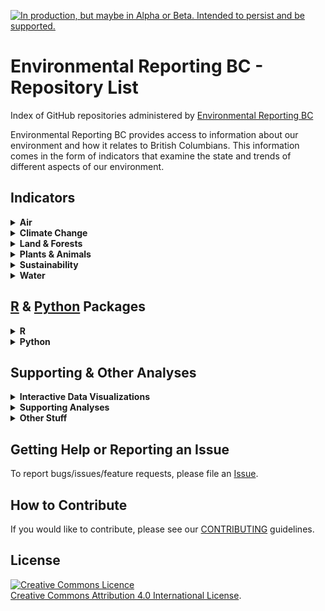 
<!-- README.md is generated from README.Rmd. Please edit that file and re-knit-->
<a id="devex-badge" rel="Delivery" href="https://github.com/BCDevExchange/assets/blob/master/README.md"><img alt="In production, but maybe in Alpha or Beta. Intended to persist and be supported." style="border-width:0" src="https://assets.bcdevexchange.org/images/badges/delivery.svg" title="In production, but maybe in Alpha or Beta. Intended to persist and be supported." /></a>

Environmental Reporting BC - Repository List
============================================

Index of GitHub repositories administered by [Environmental Reporting BC](http://www2.gov.bc.ca/gov/content?id=FF80E0B985F245CEA62808414D78C41B)

Environmental Reporting BC provides access to information about our environment and how it relates to British Columbians. This information comes in the form of indicators that examine the state and trends of different aspects of our environment.

Indicators
----------

<details><summary><strong>Air</strong></summary>

#### [ozone-caaqs-indicator](https://github.com/bcgov/ozone-caaqs-indicator)

-   R scripts to calculate the Canadian Ambient Air Quality Standards (CAAQS) for Ozone for B.C. published on Environmental Reporting BC
-   <a href="https://github.com/BCDevExchange/assets/blob/master/README.md"><img alt="In production, but maybe in Alpha or Beta. Intended to persist and be supported." src="https://camo.githubusercontent.com/0c7475375ad768720e6224df62e52b4a11c935e5/68747470733a2f2f6173736574732e626364657665786368616e67652e6f72672f696d616765732f6261646765732f64656c69766572792e737667" title="In production, but maybe in Alpha or Beta. Intended to persist and be supported." data-canonical-src="https://assets.bcdevexchange.org/images/badges/delivery.svg" style="max-width:100%;"></a>

#### [pm25-caaqs-indicator](https://github.com/bcgov/pm25-caaqs-indicator)

-   R scripts to calculate the Canadian Ambient Air Quality Standards (CAAQS) for fine particulate matter (PM2.5) for B.C. published on Environmental Reporting BC
-   <a href="https://github.com/BCDevExchange/assets/blob/master/README.md"><img alt="In production, but maybe in Alpha or Beta. Intended to persist and be supported." src="https://camo.githubusercontent.com/0c7475375ad768720e6224df62e52b4a11c935e5/68747470733a2f2f6173736574732e626364657665786368616e67652e6f72672f696d616765732f6261646765732f64656c69766572792e737667" title="In production, but maybe in Alpha or Beta. Intended to persist and be supported." data-canonical-src="https://assets.bcdevexchange.org/images/badges/delivery.svg" style="max-width:100%;"></a>

</details>

<details><summary><strong>Climate Change</strong></summary>

#### [climate-change-indicators-2015](https://github.com/bcgov/climate-change-indicators-2015)

-   R scripts for creating data visualizations for climate change indicators published on Environmental Reporting BC
-   <a id="user-content-devex-badge" href="https://github.com/BCDevExchange/assets/blob/master/README.md"><img alt="In production, but maybe in Alpha or Beta. Intended to persist and be supported." src="https://camo.githubusercontent.com/0c7475375ad768720e6224df62e52b4a11c935e5/68747470733a2f2f6173736574732e626364657665786368616e67652e6f72672f696d616765732f6261646765732f64656c69766572792e737667" title="In production, but maybe in Alpha or Beta. Intended to persist and be supported." data-canonical-src="https://assets.bcdevexchange.org/images/badges/delivery.svg" style="max-width:100%;"></a>

</details>

<details><summary><strong>Land & Forests</strong></summary>

#### [land-designations-indicator](https://github.com/bcgov/land-designations-indicator)

-   R scripts for an indicator on land designations that contribute to conservation in B.C. published on Environmental Reporting BC
-   <a href="https://github.com/BCDevExchange/assets/blob/master/README.md"><img alt="In production, but maybe in Alpha or Beta. Intended to persist and be supported." src="https://camo.githubusercontent.com/0c7475375ad768720e6224df62e52b4a11c935e5/68747470733a2f2f6173736574732e626364657665786368616e67652e6f72672f696d616765732f6261646765732f64656c69766572792e737667" title="In production, but maybe in Alpha or Beta. Intended to persist and be supported." data-canonical-src="https://assets.bcdevexchange.org/images/badges/delivery.svg" style="max-width:100%;"></a>

#### [protected-lands-and-waters-indicator](https://github.com/bcgov/protected-lands-and-waters-indicator)

-   R scripts for an indicator summarising protected lands and waters in B.C. published on Environmental Reporting BC
-   <a href="https://github.com/BCDevExchange/assets/blob/master/README.md"><img alt="No longer being used or supported, recommend not using an alternative option." src="https://camo.githubusercontent.com/73f703dfbb6364e386969d886c84ea4c8e794e6d/68747470733a2f2f6173736574732e626364657665786368616e67652e6f72672f696d616765732f6261646765732f726574697265642e737667" title="No longer being used or supported, recommend not using an alternative option." data-canonical-src="https://assets.bcdevexchange.org/images/badges/retired.svg" style="max-width:100%;"></a>

</details>

<details><summary><strong>Plants & Animals</strong></summary>

#### [invasive-species-indicator](https://github.com/bcgov/invasive-species-indicator)

-   R scripts for an indicator on status of invasive species in B.C. published on Environmental Reporting BC
-   <a href="https://github.com/BCDevExchange/assets/blob/master/README.md"><img alt="In production, but maybe in Alpha or Beta. Intended to persist and be supported." src="https://camo.githubusercontent.com/0c7475375ad768720e6224df62e52b4a11c935e5/68747470733a2f2f6173736574732e626364657665786368616e67652e6f72672f696d616765732f6261646765732f64656c69766572792e737667" title="In production, but maybe in Alpha or Beta. Intended to persist and be supported." data-canonical-src="https://assets.bcdevexchange.org/images/badges/delivery.svg" style="max-width:100%;"></a>

</details>

<details><summary><strong>Sustainability</strong></summary>

#### [bc-population-indicator](https://github.com/bcgov/bc-population-indicator)

-   R scripts for an indicator on trends in B.C.'s population size & distribution published on Environmental Reporting BC
-   <a href="https://github.com/BCDevExchange/assets/blob/master/README.md"><img alt="In production, but maybe in Alpha or Beta. Intended to persist and be supported." src="https://camo.githubusercontent.com/0c7475375ad768720e6224df62e52b4a11c935e5/68747470733a2f2f6173736574732e626364657665786368616e67652e6f72672f696d616765732f6261646765732f64656c69766572792e737667" title="In production, but maybe in Alpha or Beta. Intended to persist and be supported." data-canonical-src="https://assets.bcdevexchange.org/images/badges/delivery.svg" style="max-width:100%;"></a>

#### [ghg-emissions-indicator](https://github.com/bcgov/ghg-emissions-indicator)

-   R scripts for a GHG emissions indicator published on Environmental Reporting BC
-   <a href="https://github.com/BCDevExchange/assets/blob/master/README.md"><img alt="In production, but maybe in Alpha or Beta. Intended to persist and be supported." src="https://camo.githubusercontent.com/0c7475375ad768720e6224df62e52b4a11c935e5/68747470733a2f2f6173736574732e626364657665786368616e67652e6f72672f696d616765732f6261646765732f64656c69766572792e737667" title="In production, but maybe in Alpha or Beta. Intended to persist and be supported." data-canonical-src="https://assets.bcdevexchange.org/images/badges/delivery.svg" style="max-width:100%;"></a>

#### [msw-disposal-indicator](https://github.com/bcgov/msw-disposal-indicator)

-   R scripts for a municipal solid waste disposal indicator published on Environmental Reporting BC
-   <a id="user-content-devex-badge" href="https://github.com/BCDevExchange/assets/blob/master/README.md"><img alt="In production, but maybe in Alpha or Beta. Intended to persist and be supported." src="https://camo.githubusercontent.com/0c7475375ad768720e6224df62e52b4a11c935e5/68747470733a2f2f6173736574732e626364657665786368616e67652e6f72672f696d616765732f6261646765732f64656c69766572792e737667" title="In production, but maybe in Alpha or Beta. Intended to persist and be supported." data-canonical-src="https://assets.bcdevexchange.org/images/badges/delivery.svg" style="max-width:100%;"></a>

#### [tire-recycling-indicator](https://github.com/bcgov/tire-recycling-indicator)

-   R script for a trends in scrap tire recycling indicator publlished on Environmental Reporting BC
-   <a href="https://github.com/BCDevExchange/assets/blob/master/README.md"><img alt="In production, but maybe in Alpha or Beta. Intended to persist and be supported." src="https://camo.githubusercontent.com/0c7475375ad768720e6224df62e52b4a11c935e5/68747470733a2f2f6173736574732e626364657665786368616e67652e6f72672f696d616765732f6261646765732f64656c69766572792e737667" title="In production, but maybe in Alpha or Beta. Intended to persist and be supported." data-canonical-src="https://assets.bcdevexchange.org/images/badges/delivery.svg" style="max-width:100%;"></a>

</details>

<details><summary><strong>Water</strong></summary>

#### [groundwater-levels-indicator](https://github.com/bcgov/groundwater-levels-indicator)

-   R scripts for an indicator on long-term trends of groundwater levels in B.C. published on Environmental Reporting BC
-   <a href="https://github.com/BCDevExchange/assets/blob/master/README.md"><img alt="In production, but maybe in Alpha or Beta. Intended to persist and be supported." src="https://camo.githubusercontent.com/0c7475375ad768720e6224df62e52b4a11c935e5/68747470733a2f2f6173736574732e626364657665786368616e67652e6f72672f696d616765732f6261646765732f64656c69766572792e737667" title="In production, but maybe in Alpha or Beta. Intended to persist and be supported." data-canonical-src="https://assets.bcdevexchange.org/images/badges/delivery.svg" style="max-width:100%;"></a>

</details>

<!--
#### [bc-population-indicator](https://github.com/bcgov/bc-population-indicator)
* R scripts for an indicator on trends in B.C.'s population size & distribution published on Environmental Reporting BC
* <div id="user-content-devex-badge"><a href="https://github.com/BCDevExchange/assets/blob/master/README.md"><img alt="In production, but maybe in Alpha or Beta. Intended to persist and be supported." src="https://camo.githubusercontent.com/0c7475375ad768720e6224df62e52b4a11c935e5/68747470733a2f2f6173736574732e626364657665786368616e67652e6f72672f696d616765732f6261646765732f64656c69766572792e737667" title="In production, but maybe in Alpha or Beta. Intended to persist and be supported." data-canonical-src="https://assets.bcdevexchange.org/images/badges/delivery.svg" style="max-width:100%;"></a></div>


#### [climate-change-indicators-2015](https://github.com/bcgov/climate-change-indicators-2015)
* R scripts for creating data visualizations for climate change indicators published on Environmental Reporting BC
* <a id="user-content-devex-badge" href="https://github.com/BCDevExchange/assets/blob/master/README.md"><img alt="In production, but maybe in Alpha or Beta. Intended to persist and be supported." src="https://camo.githubusercontent.com/0c7475375ad768720e6224df62e52b4a11c935e5/68747470733a2f2f6173736574732e626364657665786368616e67652e6f72672f696d616765732f6261646765732f64656c69766572792e737667" title="In production, but maybe in Alpha or Beta. Intended to persist and be supported." data-canonical-src="https://assets.bcdevexchange.org/images/badges/delivery.svg" style="max-width:100%;"></a>


#### [ghg-emissions-indicator](https://github.com/bcgov/ghg-emissions-indicator)
* R scripts for a GHG emissions indicator published on Environmental Reporting BC
* <div id="user-content-devex-badge"><a href="https://github.com/BCDevExchange/assets/blob/master/README.md"><img alt="In production, but maybe in Alpha or Beta. Intended to persist and be supported." src="https://camo.githubusercontent.com/0c7475375ad768720e6224df62e52b4a11c935e5/68747470733a2f2f6173736574732e626364657665786368616e67652e6f72672f696d616765732f6261646765732f64656c69766572792e737667" title="In production, but maybe in Alpha or Beta. Intended to persist and be supported." data-canonical-src="https://assets.bcdevexchange.org/images/badges/delivery.svg" style="max-width:100%;"></a></div>


#### [groundwater-levels-indicator](https://github.com/bcgov/groundwater-levels-indicator)
* R scripts for an indicator on long-term trends of groundwater levels in B.C. published on Environmental Reporting BC
* <div id="user-content-devex-badge"><a href="https://github.com/BCDevExchange/assets/blob/master/README.md"><img alt="In production, but maybe in Alpha or Beta. Intended to persist and be supported." src="https://camo.githubusercontent.com/0c7475375ad768720e6224df62e52b4a11c935e5/68747470733a2f2f6173736574732e626364657665786368616e67652e6f72672f696d616765732f6261646765732f64656c69766572792e737667" title="In production, but maybe in Alpha or Beta. Intended to persist and be supported." data-canonical-src="https://assets.bcdevexchange.org/images/badges/delivery.svg" style="max-width:100%;"></a></div>


#### [invasive-species-indicator](https://github.com/bcgov/invasive-species-indicator)
* R scripts for an indicator on status of invasive species in B.C. published on Environmental Reporting BC 
* <div id="user-content-devex-badge"><a href="https://github.com/BCDevExchange/assets/blob/master/README.md"><img alt="In production, but maybe in Alpha or Beta. Intended to persist and be supported." src="https://camo.githubusercontent.com/0c7475375ad768720e6224df62e52b4a11c935e5/68747470733a2f2f6173736574732e626364657665786368616e67652e6f72672f696d616765732f6261646765732f64656c69766572792e737667" title="In production, but maybe in Alpha or Beta. Intended to persist and be supported." data-canonical-src="https://assets.bcdevexchange.org/images/badges/delivery.svg" style="max-width:100%;"></a></div>


#### [land-designations-indicator](https://github.com/bcgov/land-designations-indicator)
* R scripts for an indicator on land designations that contribute to conservation in B.C. published on Environmental Reporting BC
* <a href="https://github.com/BCDevExchange/assets/blob/master/README.md"><img alt="In production, but maybe in Alpha or Beta. Intended to persist and be supported." src="https://camo.githubusercontent.com/0c7475375ad768720e6224df62e52b4a11c935e5/68747470733a2f2f6173736574732e626364657665786368616e67652e6f72672f696d616765732f6261646765732f64656c69766572792e737667" title="In production, but maybe in Alpha or Beta. Intended to persist and be supported." data-canonical-src="https://assets.bcdevexchange.org/images/badges/delivery.svg" style="max-width:100%;"></a>


#### [msw-disposal-indicator](https://github.com/bcgov/msw-disposal-indicator)
* R scripts for a municipal solid waste disposal indicator published on Environmental Reporting BC
* <a id="user-content-devex-badge" href="https://github.com/BCDevExchange/assets/blob/master/README.md"><img alt="In production, but maybe in Alpha or Beta. Intended to persist and be supported." src="https://camo.githubusercontent.com/0c7475375ad768720e6224df62e52b4a11c935e5/68747470733a2f2f6173736574732e626364657665786368616e67652e6f72672f696d616765732f6261646765732f64656c69766572792e737667" title="In production, but maybe in Alpha or Beta. Intended to persist and be supported." data-canonical-src="https://assets.bcdevexchange.org/images/badges/delivery.svg" style="max-width:100%;"></a>


#### [ozone-caaqs-indicator](https://github.com/bcgov/ozone-caaqs-indicator)
* R scripts to calculate the Canadian Ambient Air Quality Standards (CAAQS) for Ozone for B.C. published on Environmental Reporting BC
* <div id="user-content-devex-badge"><a href="https://github.com/BCDevExchange/assets/blob/master/README.md"><img alt="In production, but maybe in Alpha or Beta. Intended to persist and be supported." src="https://camo.githubusercontent.com/0c7475375ad768720e6224df62e52b4a11c935e5/68747470733a2f2f6173736574732e626364657665786368616e67652e6f72672f696d616765732f6261646765732f64656c69766572792e737667" title="In production, but maybe in Alpha or Beta. Intended to persist and be supported." data-canonical-src="https://assets.bcdevexchange.org/images/badges/delivery.svg" style="max-width:100%;"></a></div>


#### [pm25-caaqs-indicator](https://github.com/bcgov/pm25-caaqs-indicator)
* R scripts to calculate the Canadian Ambient Air Quality Standards (CAAQS) for fine particulate matter (PM2.5) for B.C. published on Environmental Reporting BC
* <div id="user-content-devex-badge"><a href="https://github.com/BCDevExchange/assets/blob/master/README.md"><img alt="In production, but maybe in Alpha or Beta. Intended to persist and be supported." src="https://camo.githubusercontent.com/0c7475375ad768720e6224df62e52b4a11c935e5/68747470733a2f2f6173736574732e626364657665786368616e67652e6f72672f696d616765732f6261646765732f64656c69766572792e737667" title="In production, but maybe in Alpha or Beta. Intended to persist and be supported." data-canonical-src="https://assets.bcdevexchange.org/images/badges/delivery.svg" style="max-width:100%;"></a></div>


#### [protected-lands-and-waters-indicator](https://github.com/bcgov/protected-lands-and-waters-indicator)
* R scripts for an indicator summarising protected lands and waters in B.C. published on Environmental Reporting BC
* <a href="https://github.com/BCDevExchange/assets/blob/master/README.md"><img alt="No longer being used or supported, recommend not using an alternative option." src="https://camo.githubusercontent.com/73f703dfbb6364e386969d886c84ea4c8e794e6d/68747470733a2f2f6173736574732e626364657665786368616e67652e6f72672f696d616765732f6261646765732f726574697265642e737667" title="No longer being used or supported, recommend not using an alternative option." data-canonical-src="https://assets.bcdevexchange.org/images/badges/retired.svg" style="max-width:100%;"></a>


#### [tire-recycling-indicator](https://github.com/bcgov/tire-recycling-indicator)
* R script for a trends in scrap tire recycling indicator publlished on Environmental Reporting BC
* <div id="user-content-devex-badge"><a href="https://github.com/BCDevExchange/assets/blob/master/README.md"><img alt="In production, but maybe in Alpha or Beta. Intended to persist and be supported." src="https://camo.githubusercontent.com/0c7475375ad768720e6224df62e52b4a11c935e5/68747470733a2f2f6173736574732e626364657665786368616e67652e6f72672f696d616765732f6261646765732f64656c69766572792e737667" title="In production, but maybe in Alpha or Beta. Intended to persist and be supported." data-canonical-src="https://assets.bcdevexchange.org/images/badges/delivery.svg" style="max-width:100%;"></a></div>
-->
[R](http://www.r-project.org) & [Python](https://www.python.org/) Packages
--------------------------------------------------------------------------

<details><summary><strong>R</strong></summary>

#### [bcgovr](https://github.com/bcgov/bcgovr)

-   An R package to automate set up and sharing of R projects in bcgov GitHub following bcgov guidelines
-   <a href="https://github.com/BCDevExchange/assets/blob/master/README.md"><img alt="In production, but maybe in Alpha or Beta. Intended to persist and be supported." src="https://camo.githubusercontent.com/0c7475375ad768720e6224df62e52b4a11c935e5/68747470733a2f2f6173736574732e626364657665786368616e67652e6f72672f696d616765732f6261646765732f64656c69766572792e737667" title="In production, but maybe in Alpha or Beta. Intended to persist and be supported." data-canonical-src="https://assets.bcdevexchange.org/images/badges/delivery.svg" style="max-width:100%;"></a>
-   [![Travis-CI Build Status](https://travis-ci.org/bcgov/bcgovr.svg?branch=master)](https://travis-ci.org/bcgov/bcgovr)

#### [bcgroundwater](https://github.com/bcgov/bcgroundwater)

-   An R package to facilitate analysis and visualization of groundwater data from the British Columbia groundwater observation well network
-   <a href="https://github.com/BCDevExchange/assets/blob/master/README.md"><img alt="In production, but maybe in Alpha or Beta. Intended to persist and be supported." src="https://camo.githubusercontent.com/0c7475375ad768720e6224df62e52b4a11c935e5/68747470733a2f2f6173736574732e626364657665786368616e67652e6f72672f696d616765732f6261646765732f64656c69766572792e737667" title="In production, but maybe in Alpha or Beta. Intended to persist and be supported." data-canonical-src="https://assets.bcdevexchange.org/images/badges/delivery.svg" style="max-width:100%;"></a>
-   [![Travis-CI Build Status](https://travis-ci.org/bcgov/bcgroundwater.svg?branch=master)](https://travis-ci.org/bcgov/bcgroundwater)

#### [bcmaps](https://github.com/bcgov/bcmaps)

-   An R package of map layers for British Columbia
-   <a id="user-content-devex-badge" href="https://github.com/BCDevExchange/assets/blob/master/README.md"><img alt="In production, but maybe in Alpha or Beta. Intended to persist and be supported." src="https://camo.githubusercontent.com/0c7475375ad768720e6224df62e52b4a11c935e5/68747470733a2f2f6173736574732e626364657665786368616e67652e6f72672f696d616765732f6261646765732f64656c69766572792e737667" title="In production, but maybe in Alpha or Beta. Intended to persist and be supported." data-canonical-src="https://assets.bcdevexchange.org/images/badges/delivery.svg" style="max-width:100%;"></a>
-   [![Travis-CI Build Status](https://travis-ci.org/bcgov/bcmaps.svg?branch=master)](https://travis-ci.org/bcgov/bcmaps)

#### [bcmaps.rdata](https://github.com/bcgov/bcmaps.rdata)

-   Map layers for British Columbia, in R
-   <a id="user-content-devex-badge" href="https://github.com/BCDevExchange/assets/blob/master/README.md"><img alt="In production, but maybe in Alpha or Beta. Intended to persist and be supported." src="https://camo.githubusercontent.com/0c7475375ad768720e6224df62e52b4a11c935e5/68747470733a2f2f6173736574732e626364657665786368616e67652e6f72672f696d616765732f6261646765732f64656c69766572792e737667" title="In production, but maybe in Alpha or Beta. Intended to persist and be supported." data-canonical-src="https://assets.bcdevexchange.org/images/badges/delivery.svg" style="max-width:100%;"></a>
-   [![Travis-CI Build Status](https://travis-ci.org/bcgov/bcmaps.rdata.svg?branch=master)](https://travis-ci.org/bcgov/bcmaps.rdata)

#### [canwqdata](https://github.com/bcgov/canwqdata)

-   R 📦 to download 🇨🇦 open water quality data
-   <a id="user-content-devex-badge" href="https://github.com/BCDevExchange/assets/blob/master/README.md"><img alt="Being designed and built, but in the lab. May change, disappear, or be buggy." src="https://camo.githubusercontent.com/c3bce22787b8dbeaa857420ac823c964cbb349d2/68747470733a2f2f6173736574732e626364657665786368616e67652e6f72672f696d616765732f6261646765732f6578706c6f726174696f6e2e737667" title="Being designed and built, but in the lab. May change, disappear, or be buggy." data-canonical-src="https://assets.bcdevexchange.org/images/badges/exploration.svg" style="max-width:100%;"></a>
-   [![Travis-CI Build Status](https://travis-ci.org/bcgov/canwqdata.svg?branch=master)](https://travis-ci.org/bcgov/canwqdata)

#### [cccharts](https://github.com/bcgov/cccharts)

-   An R package for creating data visualizations for a set of climate change indicators published on Environmental Reporting BC
-   <a id="user-content-devex-badge" href="https://github.com/BCDevExchange/assets/blob/master/README.md"><img alt="No longer being used or supported, recommend not using an alternative option." src="https://camo.githubusercontent.com/73f703dfbb6364e386969d886c84ea4c8e794e6d/68747470733a2f2f6173736574732e626364657665786368616e67652e6f72672f696d616765732f6261646765732f726574697265642e737667" title="No longer being used or supported, recommend not using an alternative option." data-canonical-src="https://assets.bcdevexchange.org/images/badges/retired.svg" style="max-width:100%;"></a>
-   [![Travis-CI Build Status](https://travis-ci.org/bcgov/cccharts.svg?branch=master)](https://travis-ci.org/bcgov/cccharts)

#### [envreportutils](https://github.com/bcgov/envreportutils)

-   An R package with ggplot2 themes & other functions related to Environmental Reporting BC work flows
-   <p>
    <a href="https://github.com/BCDevExchange/assets/blob/master/README.md"><img alt="In production, but maybe in Alpha or Beta. Intended to persist and be supported." src="https://camo.githubusercontent.com/0c7475375ad768720e6224df62e52b4a11c935e5/68747470733a2f2f6173736574732e626364657665786368616e67652e6f72672f696d616765732f6261646765732f64656c69766572792e737667" title="In production, but maybe in Alpha or Beta. Intended to persist and be supported." data-canonical-src="https://assets.bcdevexchange.org/images/badges/delivery.svg" style="max-width:100%;"></a><a href="https://travis-ci.org/bcgov/envreportutils" rel="nofollow"><img src="https://camo.githubusercontent.com/6f7c6e78de7f010a58e3df05150e87f8d799126d/68747470733a2f2f7472617669732d63692e6f72672f6263676f762f656e767265706f72747574696c732e7376673f6272616e63683d6d6173746572" alt="Travis-CI Build Status" data-canonical-src="https://travis-ci.org/bcgov/envreportutils.svg?branch=master" style="max-width:100%;"></a>
    </p>

-   [![Travis-CI Build Status](https://travis-ci.org/bcgov/envreportutils.svg?branch=master)](https://travis-ci.org/bcgov/envreportutils)

#### [rcaaqs](https://github.com/bcgov/rcaaqs)

-   An R package to facilitate the calculation of air quality metrics according to Canadian Ambient Air Quality Standards
-   <a href="https://github.com/BCDevExchange/assets/blob/master/README.md"><img alt="In production, but maybe in Alpha or Beta. Intended to persist and be supported." src="https://camo.githubusercontent.com/0c7475375ad768720e6224df62e52b4a11c935e5/68747470733a2f2f6173736574732e626364657665786368616e67652e6f72672f696d616765732f6261646765732f64656c69766572792e737667" title="In production, but maybe in Alpha or Beta. Intended to persist and be supported." data-canonical-src="https://assets.bcdevexchange.org/images/badges/delivery.svg" style="max-width:100%;"></a>
-   [![Travis-CI Build Status](https://travis-ci.org/bcgov/rcaaqs.svg?branch=master)](https://travis-ci.org/bcgov/rcaaqs)

#### [rems](https://github.com/bcgov/rems)

-   An R package to access data from British Columbia's Environmental Monitoring System
-   <a href="https://github.com/BCDevExchange/assets/blob/master/README.md"><img alt="In production, but maybe in Alpha or Beta. Intended to persist and be supported." src="https://camo.githubusercontent.com/0c7475375ad768720e6224df62e52b4a11c935e5/68747470733a2f2f6173736574732e626364657665786368616e67652e6f72672f696d616765732f6261646765732f64656c69766572792e737667" title="In production, but maybe in Alpha or Beta. Intended to persist and be supported." data-canonical-src="https://assets.bcdevexchange.org/images/badges/delivery.svg" style="max-width:100%;"></a>
-   [![Travis-CI Build Status](https://travis-ci.org/bcgov/rems.svg?branch=master)](https://travis-ci.org/bcgov/rems)

#### [wqbc](https://github.com/bcgov/wqbc)

-   An R package for water quality thresholds and index calculation for British Columbia
-   <a href="https://github.com/BCDevExchange/docs/blob/master/discussion/projectstates.md"><img alt="Being designed and built, but in the lab. May change, disappear, or be buggy." src="https://camo.githubusercontent.com/c3bce22787b8dbeaa857420ac823c964cbb349d2/68747470733a2f2f6173736574732e626364657665786368616e67652e6f72672f696d616765732f6261646765732f6578706c6f726174696f6e2e737667" title="Being designed and built, but in the lab. May change, disappear, or be buggy." data-canonical-src="https://assets.bcdevexchange.org/images/badges/exploration.svg" style="max-width:100%;"></a>
-   [![Travis-CI Build Status](https://travis-ci.org/bcgov/wqbc.svg?branch=master)](https://travis-ci.org/bcgov/wqbc)

#### [wqindex](https://github.com/bcgov/wqindex)

-   An R package to calculate the CCME Water Quality Index
-   <a href="https://github.com/BCDevExchange/docs/blob/master/discussion/projectstates.md"><img alt="Being designed and built, but in the lab. May change, disappear, or be buggy." src="https://camo.githubusercontent.com/c3bce22787b8dbeaa857420ac823c964cbb349d2/68747470733a2f2f6173736574732e626364657665786368616e67652e6f72672f696d616765732f6261646765732f6578706c6f726174696f6e2e737667" title="Being designed and built, but in the lab. May change, disappear, or be buggy." data-canonical-src="https://assets.bcdevexchange.org/images/badges/exploration.svg" style="max-width:100%;"></a>
-   [![Travis-CI Build Status](https://travis-ci.org/bcgov/wqindex.svg?branch=master)](https://travis-ci.org/bcgov/wqindex)

</details>

<details><summary><strong>Python</strong></summary>

#### [designatedlands](https://github.com/bcgov/designatedlands)

-   Python script to combine conservation related spatial data from many sources to create a single 'Designated Lands' layer for British Columbia
-   <a href="https://github.com/BCDevExchange/assets/blob/master/README.md"><img alt="In production, but maybe in Alpha or Beta. Intended to persist and be supported." src="https://camo.githubusercontent.com/0c7475375ad768720e6224df62e52b4a11c935e5/68747470733a2f2f6173736574732e626364657665786368616e67652e6f72672f696d616765732f6261646765732f64656c69766572792e737667" title="In production, but maybe in Alpha or Beta. Intended to persist and be supported." data-canonical-src="https://assets.bcdevexchange.org/images/badges/delivery.svg" style="max-width:100%;"></a>

</details>

<!--
#### [bcgovr](https://github.com/bcgov/bcgovr)
* An R package to automate set up and sharing of R projects in bcgov GitHub following bcgov guidelines
* <a href="https://github.com/BCDevExchange/assets/blob/master/README.md"><img alt="In production, but maybe in Alpha or Beta. Intended to persist and be supported." src="https://camo.githubusercontent.com/0c7475375ad768720e6224df62e52b4a11c935e5/68747470733a2f2f6173736574732e626364657665786368616e67652e6f72672f696d616765732f6261646765732f64656c69766572792e737667" title="In production, but maybe in Alpha or Beta. Intended to persist and be supported." data-canonical-src="https://assets.bcdevexchange.org/images/badges/delivery.svg" style="max-width:100%;"></a>
* [![Travis-CI Build Status](https://travis-ci.org/bcgov/bcgovr.svg?branch=master)](https://travis-ci.org/bcgov/bcgovr)


#### [bcgroundwater](https://github.com/bcgov/bcgroundwater)
* An R package to facilitate analysis and  visualization of groundwater data from the British Columbia groundwater observation well network 
* <a href="https://github.com/BCDevExchange/assets/blob/master/README.md"><img alt="In production, but maybe in Alpha or Beta. Intended to persist and be supported." src="https://camo.githubusercontent.com/0c7475375ad768720e6224df62e52b4a11c935e5/68747470733a2f2f6173736574732e626364657665786368616e67652e6f72672f696d616765732f6261646765732f64656c69766572792e737667" title="In production, but maybe in Alpha or Beta. Intended to persist and be supported." data-canonical-src="https://assets.bcdevexchange.org/images/badges/delivery.svg" style="max-width:100%;"></a>
* [![Travis-CI Build Status](https://travis-ci.org/bcgov/bcgroundwater.svg?branch=master)](https://travis-ci.org/bcgov/bcgroundwater)


#### [bcmaps](https://github.com/bcgov/bcmaps)
* An R package of map layers for British Columbia
* <a id="user-content-devex-badge" href="https://github.com/BCDevExchange/assets/blob/master/README.md"><img alt="In production, but maybe in Alpha or Beta. Intended to persist and be supported." src="https://camo.githubusercontent.com/0c7475375ad768720e6224df62e52b4a11c935e5/68747470733a2f2f6173736574732e626364657665786368616e67652e6f72672f696d616765732f6261646765732f64656c69766572792e737667" title="In production, but maybe in Alpha or Beta. Intended to persist and be supported." data-canonical-src="https://assets.bcdevexchange.org/images/badges/delivery.svg" style="max-width:100%;"></a>
* [![Travis-CI Build Status](https://travis-ci.org/bcgov/bcmaps.svg?branch=master)](https://travis-ci.org/bcgov/bcmaps)


#### [bcmaps.rdata](https://github.com/bcgov/bcmaps.rdata)
* Map layers for British Columbia, in R
* <a id="user-content-devex-badge" href="https://github.com/BCDevExchange/assets/blob/master/README.md"><img alt="In production, but maybe in Alpha or Beta. Intended to persist and be supported." src="https://camo.githubusercontent.com/0c7475375ad768720e6224df62e52b4a11c935e5/68747470733a2f2f6173736574732e626364657665786368616e67652e6f72672f696d616765732f6261646765732f64656c69766572792e737667" title="In production, but maybe in Alpha or Beta. Intended to persist and be supported." data-canonical-src="https://assets.bcdevexchange.org/images/badges/delivery.svg" style="max-width:100%;"></a>
* [![Travis-CI Build Status](https://travis-ci.org/bcgov/bcmaps.rdata.svg?branch=master)](https://travis-ci.org/bcgov/bcmaps.rdata)


#### [canwqdata](https://github.com/bcgov/canwqdata)
* R 📦 to download 🇨🇦 open water quality data
* <a id="user-content-devex-badge" href="https://github.com/BCDevExchange/assets/blob/master/README.md"><img alt="Being designed and built, but in the lab. May change, disappear, or be buggy." src="https://camo.githubusercontent.com/c3bce22787b8dbeaa857420ac823c964cbb349d2/68747470733a2f2f6173736574732e626364657665786368616e67652e6f72672f696d616765732f6261646765732f6578706c6f726174696f6e2e737667" title="Being designed and built, but in the lab. May change, disappear, or be buggy." data-canonical-src="https://assets.bcdevexchange.org/images/badges/exploration.svg" style="max-width:100%;"></a>
* [![Travis-CI Build Status](https://travis-ci.org/bcgov/canwqdata.svg?branch=master)](https://travis-ci.org/bcgov/canwqdata)


#### [cccharts](https://github.com/bcgov/cccharts)
* An R package for creating data visualizations for a set of climate change indicators published on Environmental Reporting BC
* <a id="user-content-devex-badge" href="https://github.com/BCDevExchange/assets/blob/master/README.md"><img alt="No longer being used or supported, recommend not using an alternative option." src="https://camo.githubusercontent.com/73f703dfbb6364e386969d886c84ea4c8e794e6d/68747470733a2f2f6173736574732e626364657665786368616e67652e6f72672f696d616765732f6261646765732f726574697265642e737667" title="No longer being used or supported, recommend not using an alternative option." data-canonical-src="https://assets.bcdevexchange.org/images/badges/retired.svg" style="max-width:100%;"></a>
* [![Travis-CI Build Status](https://travis-ci.org/bcgov/cccharts.svg?branch=master)](https://travis-ci.org/bcgov/cccharts)


#### [designatedlands](https://github.com/bcgov/designatedlands)
* Python script to combine conservation related spatial data from many sources to create a single 'Designated Lands' layer for British Columbia
* <a href="https://github.com/BCDevExchange/assets/blob/master/README.md"><img alt="In production, but maybe in Alpha or Beta. Intended to persist and be supported." src="https://camo.githubusercontent.com/0c7475375ad768720e6224df62e52b4a11c935e5/68747470733a2f2f6173736574732e626364657665786368616e67652e6f72672f696d616765732f6261646765732f64656c69766572792e737667" title="In production, but maybe in Alpha or Beta. Intended to persist and be supported." data-canonical-src="https://assets.bcdevexchange.org/images/badges/delivery.svg" style="max-width:100%;"></a>


#### [envreportutils](https://github.com/bcgov/envreportutils)
* An R package with ggplot2 themes & other functions related to Environmental Reporting BC work flows
* <div id="user-content-devex-badge"><p><a href="https://github.com/BCDevExchange/assets/blob/master/README.md"><img alt="In production, but maybe in Alpha or Beta. Intended to persist and be supported." src="https://camo.githubusercontent.com/0c7475375ad768720e6224df62e52b4a11c935e5/68747470733a2f2f6173736574732e626364657665786368616e67652e6f72672f696d616765732f6261646765732f64656c69766572792e737667" title="In production, but maybe in Alpha or Beta. Intended to persist and be supported." data-canonical-src="https://assets.bcdevexchange.org/images/badges/delivery.svg" style="max-width:100%;"></a><a href="https://travis-ci.org/bcgov/envreportutils" rel="nofollow"><img src="https://camo.githubusercontent.com/6f7c6e78de7f010a58e3df05150e87f8d799126d/68747470733a2f2f7472617669732d63692e6f72672f6263676f762f656e767265706f72747574696c732e7376673f6272616e63683d6d6173746572" alt="Travis-CI Build Status" data-canonical-src="https://travis-ci.org/bcgov/envreportutils.svg?branch=master" style="max-width:100%;"></a></p></div>
* [![Travis-CI Build Status](https://travis-ci.org/bcgov/envreportutils.svg?branch=master)](https://travis-ci.org/bcgov/envreportutils)


#### [rcaaqs](https://github.com/bcgov/rcaaqs)
* An R package to facilitate the calculation of air quality metrics according to Canadian Ambient Air Quality Standards
* <a href="https://github.com/BCDevExchange/assets/blob/master/README.md"><img alt="In production, but maybe in Alpha or Beta. Intended to persist and be supported." src="https://camo.githubusercontent.com/0c7475375ad768720e6224df62e52b4a11c935e5/68747470733a2f2f6173736574732e626364657665786368616e67652e6f72672f696d616765732f6261646765732f64656c69766572792e737667" title="In production, but maybe in Alpha or Beta. Intended to persist and be supported." data-canonical-src="https://assets.bcdevexchange.org/images/badges/delivery.svg" style="max-width:100%;"></a>
* [![Travis-CI Build Status](https://travis-ci.org/bcgov/rcaaqs.svg?branch=master)](https://travis-ci.org/bcgov/rcaaqs)


#### [rems](https://github.com/bcgov/rems)
* An R package to access data from British Columbia's Environmental Monitoring System
* <a href="https://github.com/BCDevExchange/assets/blob/master/README.md"><img alt="In production, but maybe in Alpha or Beta. Intended to persist and be supported." src="https://camo.githubusercontent.com/0c7475375ad768720e6224df62e52b4a11c935e5/68747470733a2f2f6173736574732e626364657665786368616e67652e6f72672f696d616765732f6261646765732f64656c69766572792e737667" title="In production, but maybe in Alpha or Beta. Intended to persist and be supported." data-canonical-src="https://assets.bcdevexchange.org/images/badges/delivery.svg" style="max-width:100%;"></a>
* [![Travis-CI Build Status](https://travis-ci.org/bcgov/rems.svg?branch=master)](https://travis-ci.org/bcgov/rems)


#### [wqbc](https://github.com/bcgov/wqbc)
* An R package for water quality thresholds and index calculation for British Columbia
* <a href="https://github.com/BCDevExchange/docs/blob/master/discussion/projectstates.md"><img alt="Being designed and built, but in the lab. May change, disappear, or be buggy." src="https://camo.githubusercontent.com/c3bce22787b8dbeaa857420ac823c964cbb349d2/68747470733a2f2f6173736574732e626364657665786368616e67652e6f72672f696d616765732f6261646765732f6578706c6f726174696f6e2e737667" title="Being designed and built, but in the lab. May change, disappear, or be buggy." data-canonical-src="https://assets.bcdevexchange.org/images/badges/exploration.svg" style="max-width:100%;"></a>
* [![Travis-CI Build Status](https://travis-ci.org/bcgov/wqbc.svg?branch=master)](https://travis-ci.org/bcgov/wqbc)


#### [wqindex](https://github.com/bcgov/wqindex)
* An R package to calculate the CCME Water Quality Index
* <a href="https://github.com/BCDevExchange/docs/blob/master/discussion/projectstates.md"><img alt="Being designed and built, but in the lab. May change, disappear, or be buggy." src="https://camo.githubusercontent.com/c3bce22787b8dbeaa857420ac823c964cbb349d2/68747470733a2f2f6173736574732e626364657665786368616e67652e6f72672f696d616765732f6261646765732f6578706c6f726174696f6e2e737667" title="Being designed and built, but in the lab. May change, disappear, or be buggy." data-canonical-src="https://assets.bcdevexchange.org/images/badges/exploration.svg" style="max-width:100%;"></a>
* [![Travis-CI Build Status](https://travis-ci.org/bcgov/wqindex.svg?branch=master)](https://travis-ci.org/bcgov/wqindex)
-->
Supporting & Other Analyses
---------------------------

<details><summary><strong>Interactive Data Visualizations</strong></summary>

#### [land-designations-shinyapp](https://github.com/bcgov/land-designations-shinyapp)

-   R Shiny application for interactive data visualization of land designations that contribute to conservation in B.C.
-   <a href="https://github.com/BCDevExchange/assets/blob/master/README.md"><img alt="In production, but maybe in Alpha or Beta. Intended to persist and be supported." src="https://camo.githubusercontent.com/0c7475375ad768720e6224df62e52b4a11c935e5/68747470733a2f2f6173736574732e626364657665786368616e67652e6f72672f696d616765732f6261646765732f64656c69766572792e737667" title="In production, but maybe in Alpha or Beta. Intended to persist and be supported." data-canonical-src="https://assets.bcdevexchange.org/images/badges/delivery.svg" style="max-width:100%;"></a>

</details>

<details><summary><strong>Supporting Analyses</strong></summary>

#### [bc-raster-roads](https://github.com/bcgov/bc-raster-roads)

-   R scripts for generating a raster spatial layer with length of roads per hectare for B.C.
-   <a id="user-content-devex-badge" href="https://github.com/BCDevExchange/assets/blob/master/README.md"><img alt="In production, but maybe in Alpha or Beta. Intended to persist and be supported." src="https://camo.githubusercontent.com/0c7475375ad768720e6224df62e52b4a11c935e5/68747470733a2f2f6173736574732e626364657665786368616e67652e6f72672f696d616765732f6261646765732f64656c69766572792e737667" title="In production, but maybe in Alpha or Beta. Intended to persist and be supported." data-canonical-src="https://assets.bcdevexchange.org/images/badges/delivery.svg" style="max-width:100%;"></a>

</details>

<details><summary><strong>Other Stuff</strong></summary>

#### [envreportbc-snippets](https://github.com/bcgov/envreportbc-snippets)

-   R scripts & snippets supporting Environmental Reporting BC workflows 👩‍💻👨‍💻
-   <a id="user-content-devex-badge" href="https://github.com/BCDevExchange/assets/blob/master/README.md"><img alt="Being designed and built, but in the lab. May change, disappear, or be buggy." src="https://camo.githubusercontent.com/c3bce22787b8dbeaa857420ac823c964cbb349d2/68747470733a2f2f6173736574732e626364657665786368616e67652e6f72672f696d616765732f6261646765732f6578706c6f726174696f6e2e737667" title="Being designed and built, but in the lab. May change, disappear, or be buggy." data-canonical-src="https://assets.bcdevexchange.org/images/badges/exploration.svg" style="max-width:100%;"></a>

</details>

Getting Help or Reporting an Issue
----------------------------------

To report bugs/issues/feature requests, please file an [Issue](https://github.com/bcgov/EnvReportBC/issues).

How to Contribute
-----------------

If you would like to contribute, please see our [CONTRIBUTING](CONTRIBUTING.md) guidelines.

License
-------

<a rel="license" href="http://creativecommons.org/licenses/by/4.0/"><img alt="Creative Commons Licence" style="border-width:0" src="https://i.creativecommons.org/l/by/4.0/80x15.png" /></a><br /><a rel="license" href="http://creativecommons.org/licenses/by/4.0/">Creative Commons Attribution 4.0 International License</a>.
